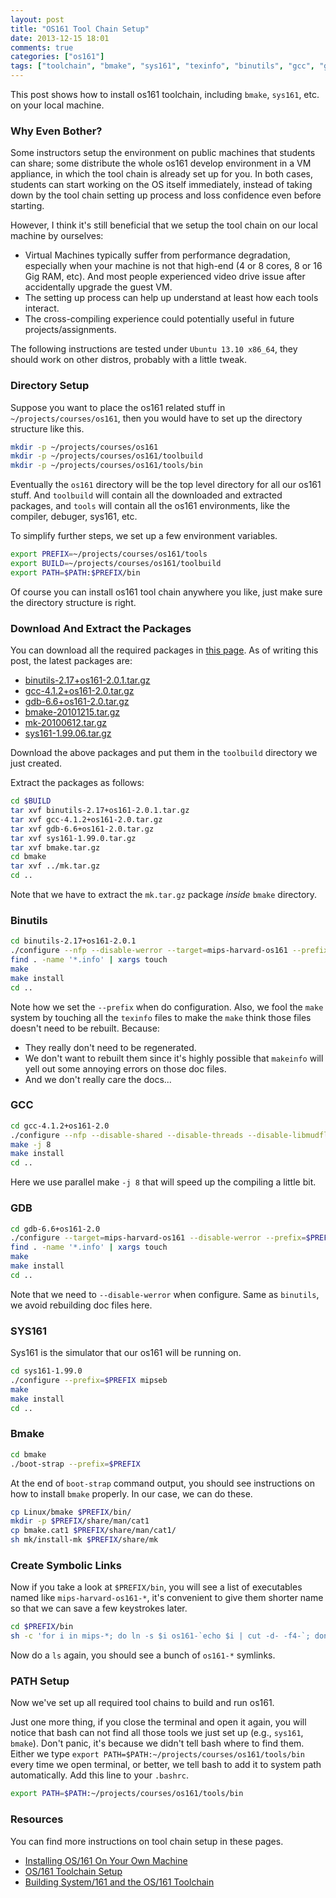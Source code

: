 ```yaml
---
layout: post
title: "OS161 Tool Chain Setup"
date: 2013-12-15 18:01
comments: true
categories: ["os161"]
tags: ["toolchain", "bmake", "sys161", "texinfo", "binutils", "gcc", "gdb"]
---
```


This post shows how to install os161 toolchain, including `bmake`, `sys161`,
etc. on your local machine.

<!--more-->

### Why Even Bother?

Some instructors setup the environment on public machines that students can
share; some distribute the whole os161 develop environment in a VM appliance, 
in which the tool chain is already set up for you.  In both cases, students can 
start working on the OS itself immediately, instead of taking down by the
tool chain setting up process and loss confidence even before starting.

However, I think it's still beneficial that we setup the tool chain on our local
machine by ourselves:

 - Virtual Machines typically suffer from performance degradation, especially when your
   machine is not that high-end (4 or 8 cores, 8 or 16 Gig RAM, etc). And most
   people experienced video drive issue after accidentally upgrade the guest VM.
 - The setting up process can help up understand at least how each tools interact.
 - The cross-compiling experience could potentially useful in future
   projects/assignments.

The following instructions are tested under `Ubuntu 13.10 x86_64`, they should
work on other distros, probably with a little tweak.

### Directory Setup

Suppose you want to place the os161 related stuff in `~/projects/courses/os161`,
then you would have to set up the directory structure like this.


```bash
mkdir -p ~/projects/courses/os161
mkdir -p ~/projects/courses/os161/toolbuild
mkdir -p ~/projects/courses/os161/tools/bin
```

Eventually the `os161` directory will be the top level directory for all our os161
stuff. And `toolbuild` will contain all the downloaded and extracted packages,
and `tools` will contain all the os161 environments, like the compiler, debuger, 
sys161, etc.

To simplify further steps, we set up a few environment variables.

```bash
export PREFIX=~/projects/courses/os161/tools
export BUILD=~/projects/courses/os161/toolbuild
export PATH=$PATH:$PREFIX/bin
```

Of course you can install os161 tool chain anywhere you like, just make sure the
directory structure is right.

### Download And Extract the Packages

You can download all the required packages in [this page][dl]. As of writing
this post, the latest packages are:

 - [binutils-2.17+os161-2.0.1.tar.gz][binutils]
 - [gcc-4.1.2+os161-2.0.tar.gz][gcc]
 - [gdb-6.6+os161-2.0.tar.gz][gdb]
 - [bmake-20101215.tar.gz][bmake]
 - [mk-20100612.tar.gz][mk]
 - [sys161-1.99.06.tar.gz][sys161]

Download the above packages and put them in the `toolbuild` directory we just
created.

Extract the packages as follows:

```bash
cd $BUILD
tar xvf binutils-2.17+os161-2.0.1.tar.gz
tar xvf gcc-4.1.2+os161-2.0.tar.gz
tar xvf gdb-6.6+os161-2.0.tar.gz
tar xvf sys161-1.99.0.tar.gz
tar xvf bmake.tar.gz
cd bmake
tar xvf ../mk.tar.gz
cd ..
```
Note that we have to extract the `mk.tar.gz` package _inside_ `bmake` directory.

### Binutils

```bash
cd binutils-2.17+os161-2.0.1
./configure --nfp --disable-werror --target=mips-harvard-os161 --prefix=$PREFIX
find . -name '*.info' | xargs touch
make
make install
cd ..
```

Note how we set the `--prefix` when do configuration. Also, we fool the `make`
system by touching all the `texinfo` files to make the `make` think those files
doesn't need to be rebuilt. Because:

 - They really don't need to be regenerated.
 - We don't want to rebuilt them since it's highly possible that `makeinfo` will
   yell out some annoying errors on those doc files.
 - And we don't really care the docs...

### GCC

```bash
cd gcc-4.1.2+os161-2.0
./configure --nfp --disable-shared --disable-threads --disable-libmudflap --disable-libssp --target=mips-harvard-os161 --prefix=$PREFIX
make -j 8
make install
cd ..
```
Here we use parallel make `-j 8` that will speed up the compiling a little bit.


### GDB

```bash
cd gdb-6.6+os161-2.0
./configure --target=mips-harvard-os161 --disable-werror --prefix=$PREFIX
find . -name '*.info' | xargs touch
make
make install
cd ..
```

Note that we need to `--disable-werror` when configure. Same as `binutils`, we
avoid rebuilding doc files here.

### SYS161

Sys161 is the simulator that our os161 will be running on.

```bash
cd sys161-1.99.0
./configure --prefix=$PREFIX mipseb
make
make install
cd ..
```

### Bmake

```bash
cd bmake
./boot-strap --prefix=$PREFIX
```
At the end of `boot-strap` command output, you should see instructions on how to
install `bmake` properly. In our case, we can do these.


```bash
cp Linux/bmake $PREFIX/bin/
mkdir -p $PREFIX/share/man/cat1
cp bmake.cat1 $PREFIX/share/man/cat1/
sh mk/install-mk $PREFIX/share/mk
```

### Create Symbolic Links

Now if you take a look at `$PREFIX/bin`, you will see a list of executables
named like `mips-harvard-os161-*`, it's convenient to give them shorter name so
that we can save a few keystrokes later.

```bash
cd $PREFIX/bin
sh -c 'for i in mips-*; do ln -s $i os161-`echo $i | cut -d- -f4-`; done'
```
Now do a `ls` again, you should see a bunch of `os161-*` symlinks.

### PATH Setup

Now we've set up all required tool chains to build and run os161. 

Just one more thing, if you close the terminal and open it again, you will notice that bash
can not find all those tools we just set up (e.g., `sys161`, `bmake`). Don't panic, it's because we didn't
tell bash where to find them. Either we type `export PATH=$PATH:~/projects/courses/os161/tools/bin` every time we open terminal, or
better, we tell bash to add it to system path automatically. Add this line to your `.bashrc`.

```bash
export PATH=$PATH:~/projects/courses/os161/tools/bin
```

### Resources

You can find more instructions on tool chain setup in these pages.

 - [Installing OS/161 On Your Own Machine][waterloo]
 - [OS/161 Toolchain Setup][harvard]
 - [Building System/161 and the OS/161 Toolchain][hmc]


[dl]: http://www.eecs.harvard.edu/~dholland/os161/download/
[binutils]: http://www.eecs.harvard.edu/~dholland/os161/download/binutils-2.17+os161-2.0.1.tar.gz
[gcc]: http://www.eecs.harvard.edu/~dholland/os161/download/gcc-4.1.2+os161-2.0.tar.gz
[gdb]: http://www.eecs.harvard.edu/~dholland/os161/download/gdb-6.6+os161-2.0.tar.gz
[bmake]: http://www.eecs.harvard.edu/~dholland/os161/download/bmake-20101215.tar.gz
[mk]: http://www.eecs.harvard.edu/~dholland/os161/download/mk-20100612.tar.gz
[sys161]: http://www.eecs.harvard.edu/~dholland/os161/download/sys161-1.99.06.tar.gz

[waterloo]: https://www.student.cs.uwaterloo.ca/~cs350/common/Install161NonCS.html
[harvard]: http://www.eecs.harvard.edu/~dholland/os161/resources/setup.html
[hmc]: http://www.cs.hmc.edu/~geoff/classes/hmc.cs134.201209/buildos161.html
